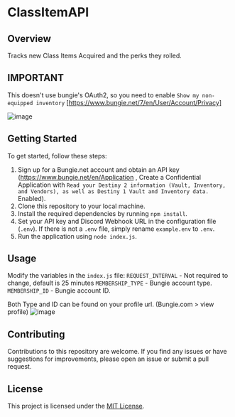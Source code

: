 # ClassItemAPI

## Overview

Tracks new Class Items Acquired and the perks they rolled.

## IMPORTANT

This doesn't use bungie's OAuth2, so you need to enable `Show my non-equipped inventory` [https://www.bungie.net/7/en/User/Account/Privacy]

![image](https://github.com/nyzuu/Destiny2API/assets/45524358/ec131f2a-bb67-4e34-8a1a-b84e5d9f0bff)


## Getting Started

To get started, follow these steps:

1. Sign up for a Bungie.net account and obtain an API key (https://www.bungie.net/en/Application , Create a Confidential Application with `Read your Destiny 2 information (Vault, Inventory, and Vendors), as well as Destiny 1 Vault and Inventory data.` Enabled).
2. Clone this repository to your local machine.
3. Install the required dependencies by running `npm install`.
4. Set your API key and Discord Webhook URL in the configuration file (`.env`). If there is not a `.env` file, simply rename `example.env` to `.env`.
5. Run the application using `node index.js`.

## Usage

Modify the variables in the `index.js` file:
`REQUEST_INTERVAL` - Not required to change, default is 25 minutes
`MEMBERSHIP_TYPE` - Bungie account type.
`MEMBERSHIP_ID` - Bungie account ID.

Both Type and ID can be found on your profile url. (Bungie.com > view profile)
![image](https://github.com/nyzuu/Destiny2API/assets/45524358/5cba13b0-fc62-416b-a006-1a5ba08ddfab)


## Contributing

Contributions to this repository are welcome. If you find any issues or have suggestions for improvements, please open an issue or submit a pull request.

## License

This project is licensed under the [MIT License](LICENSE).
